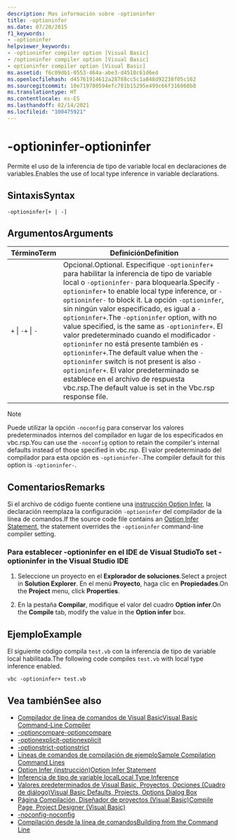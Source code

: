 ```yaml
---
description: Mas información sobre -optioninfer
title: -optioninfer
ms.date: 07/20/2015
f1_keywords:
- -optioninfer
helpviewer_keywords:
- -optioninfer compiler option [Visual Basic]
- /optioninfer compiler option [Visual Basic]
- optioninfer compiler option [Visual Basic]
ms.assetid: f6c09db1-0553-464a-abe3-d4510c61d6ed
ms.openlocfilehash: d45761914612a28788cc5c1a848d92238f05c162
ms.sourcegitcommit: 10e719780594efc781b15295e499c66f316068b8
ms.translationtype: HT
ms.contentlocale: es-ES
ms.lasthandoff: 02/14/2021
ms.locfileid: "100475921"
---
```

# <a name="-optioninfer"></a><span data-ttu-id="e8a1b-103">-optioninfer</span><span class="sxs-lookup"><span data-stu-id="e8a1b-103">-optioninfer</span></span>

<span data-ttu-id="e8a1b-104">Permite el uso de la inferencia de tipo de variable local en declaraciones de variables.</span><span class="sxs-lookup"><span data-stu-id="e8a1b-104">Enables the use of local type inference in variable declarations.</span></span>  
  
## <a name="syntax"></a><span data-ttu-id="e8a1b-105">Sintaxis</span><span class="sxs-lookup"><span data-stu-id="e8a1b-105">Syntax</span></span>  
  
```console  
-optioninfer[+ | -]  
```  
  
## <a name="arguments"></a><span data-ttu-id="e8a1b-106">Argumentos</span><span class="sxs-lookup"><span data-stu-id="e8a1b-106">Arguments</span></span>  
  
|<span data-ttu-id="e8a1b-107">Término</span><span class="sxs-lookup"><span data-stu-id="e8a1b-107">Term</span></span>|<span data-ttu-id="e8a1b-108">Definición</span><span class="sxs-lookup"><span data-stu-id="e8a1b-108">Definition</span></span>|  
|---|---|  
|<span data-ttu-id="e8a1b-109">`+` &#124; `-`</span><span class="sxs-lookup"><span data-stu-id="e8a1b-109">`+` &#124; `-`</span></span>|<span data-ttu-id="e8a1b-110">Opcional.</span><span class="sxs-lookup"><span data-stu-id="e8a1b-110">Optional.</span></span> <span data-ttu-id="e8a1b-111">Especifique `-optioninfer+` para habilitar la inferencia de tipo de variable local o `-optioninfer-` para bloquearla.</span><span class="sxs-lookup"><span data-stu-id="e8a1b-111">Specify `-optioninfer+` to enable local type inference, or `-optioninfer-` to block it.</span></span> <span data-ttu-id="e8a1b-112">La opción `-optioninfer`, sin ningún valor especificado, es igual a `-optioninfer+`.</span><span class="sxs-lookup"><span data-stu-id="e8a1b-112">The `-optioninfer` option, with no value specified, is the same as `-optioninfer+`.</span></span> <span data-ttu-id="e8a1b-113">El valor predeterminado cuando el modificador `-optioninfer` no está presente también es `-optioninfer+`.</span><span class="sxs-lookup"><span data-stu-id="e8a1b-113">The default value when the `-optioninfer` switch is not present is also `-optioninfer+`.</span></span> <span data-ttu-id="e8a1b-114">El valor predeterminado se establece en el archivo de respuesta vbc.rsp.</span><span class="sxs-lookup"><span data-stu-id="e8a1b-114">The default value is set in the Vbc.rsp response file.</span></span>|  
  
> [!NOTE]
> <span data-ttu-id="e8a1b-115">Puede utilizar la opción `-noconfig` para conservar los valores predeterminados internos del compilador en lugar de los especificados en vbc.rsp.</span><span class="sxs-lookup"><span data-stu-id="e8a1b-115">You can use the `-noconfig` option to retain the compiler's internal defaults instead of those specified in vbc.rsp.</span></span> <span data-ttu-id="e8a1b-116">El valor predeterminado del compilador para esta opción es `-optioninfer-`.</span><span class="sxs-lookup"><span data-stu-id="e8a1b-116">The compiler default for this option is `-optioninfer-`.</span></span>  
  
## <a name="remarks"></a><span data-ttu-id="e8a1b-117">Comentarios</span><span class="sxs-lookup"><span data-stu-id="e8a1b-117">Remarks</span></span>  

 <span data-ttu-id="e8a1b-118">Si el archivo de código fuente contiene una [instrucción Option Infer](../../language-reference/statements/option-infer-statement.md), la declaración reemplaza la configuración `-optioninfer` del compilador de la línea de comandos.</span><span class="sxs-lookup"><span data-stu-id="e8a1b-118">If the source code file contains an [Option Infer Statement](../../language-reference/statements/option-infer-statement.md), the statement overrides the `-optioninfer` command-line compiler setting.</span></span>  
  
### <a name="to-set--optioninfer-in-the-visual-studio-ide"></a><span data-ttu-id="e8a1b-119">Para establecer -optioninfer en el IDE de Visual Studio</span><span class="sxs-lookup"><span data-stu-id="e8a1b-119">To set -optioninfer in the Visual Studio IDE</span></span>  
  
1. <span data-ttu-id="e8a1b-120">Seleccione un proyecto en el **Explorador de soluciones**.</span><span class="sxs-lookup"><span data-stu-id="e8a1b-120">Select a project in **Solution Explorer**.</span></span> <span data-ttu-id="e8a1b-121">En el menú **Proyecto**, haga clic en **Propiedades**.</span><span class="sxs-lookup"><span data-stu-id="e8a1b-121">On the **Project** menu, click **Properties**.</span></span>  
  
2. <span data-ttu-id="e8a1b-122">En la pestaña **Compilar**, modifique el valor del cuadro **Option infer**.</span><span class="sxs-lookup"><span data-stu-id="e8a1b-122">On the **Compile** tab, modify the value in the **Option infer** box.</span></span>  
  
## <a name="example"></a><span data-ttu-id="e8a1b-123">Ejemplo</span><span class="sxs-lookup"><span data-stu-id="e8a1b-123">Example</span></span>  

 <span data-ttu-id="e8a1b-124">El siguiente código compila `test.vb` con la inferencia de tipo de variable local habilitada.</span><span class="sxs-lookup"><span data-stu-id="e8a1b-124">The following code compiles `test.vb` with local type inference enabled.</span></span>  
  
```console
vbc -optioninfer+ test.vb  
```  
  
## <a name="see-also"></a><span data-ttu-id="e8a1b-125">Vea también</span><span class="sxs-lookup"><span data-stu-id="e8a1b-125">See also</span></span>

- [<span data-ttu-id="e8a1b-126">Compilador de línea de comandos de Visual Basic</span><span class="sxs-lookup"><span data-stu-id="e8a1b-126">Visual Basic Command-Line Compiler</span></span>](index.md)
- [<span data-ttu-id="e8a1b-127">-optioncompare</span><span class="sxs-lookup"><span data-stu-id="e8a1b-127">-optioncompare</span></span>](optioncompare.md)
- [<span data-ttu-id="e8a1b-128">-optionexplicit</span><span class="sxs-lookup"><span data-stu-id="e8a1b-128">-optionexplicit</span></span>](optionexplicit.md)
- [<span data-ttu-id="e8a1b-129">-optionstrict</span><span class="sxs-lookup"><span data-stu-id="e8a1b-129">-optionstrict</span></span>](optionstrict.md)
- [<span data-ttu-id="e8a1b-130">Líneas de comandos de compilación de ejemplo</span><span class="sxs-lookup"><span data-stu-id="e8a1b-130">Sample Compilation Command Lines</span></span>](sample-compilation-command-lines.md)
- [<span data-ttu-id="e8a1b-131">Option Infer (instrucción)</span><span class="sxs-lookup"><span data-stu-id="e8a1b-131">Option Infer Statement</span></span>](../../language-reference/statements/option-infer-statement.md)
- [<span data-ttu-id="e8a1b-132">Inferencia de tipo de variable local</span><span class="sxs-lookup"><span data-stu-id="e8a1b-132">Local Type Inference</span></span>](../../programming-guide/language-features/variables/local-type-inference.md)
- [<span data-ttu-id="e8a1b-133">Valores predeterminados de Visual Basic, Proyectos, Opciones (Cuadro de diálogo)</span><span class="sxs-lookup"><span data-stu-id="e8a1b-133">Visual Basic Defaults, Projects, Options Dialog Box</span></span>](/visualstudio/ide/reference/visual-basic-defaults-projects-options-dialog-box)
- [<span data-ttu-id="e8a1b-134">Página Compilación, Diseñador de proyectos (Visual Basic)</span><span class="sxs-lookup"><span data-stu-id="e8a1b-134">Compile Page, Project Designer (Visual Basic)</span></span>](/visualstudio/ide/reference/compile-page-project-designer-visual-basic)
- [<span data-ttu-id="e8a1b-135">-noconfig</span><span class="sxs-lookup"><span data-stu-id="e8a1b-135">-noconfig</span></span>](noconfig.md)
- [<span data-ttu-id="e8a1b-136">Compilación desde la línea de comandos</span><span class="sxs-lookup"><span data-stu-id="e8a1b-136">Building from the Command Line</span></span>](building-from-the-command-line.md)
